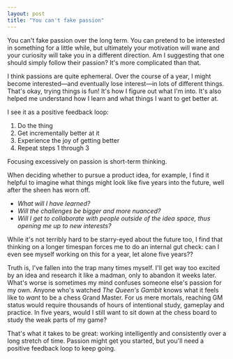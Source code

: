 ```yaml
---
layout: post
title: "You can't fake passion"
---
```


You can't fake passion over the long term. You can pretend to be interested in something for a little while, but ultimately your motivation will wane and your curiosity will take you in a different direction. Am I suggesting that one should simply follow their passion? It's more complicated than that.

I think passions are quite ephemeral. Over the course of a year, I might become interested—and eventually lose interest—in lots of different things. That's okay, trying things is fun! It's how I figure out what I'm into. It's also helped me understand how I learn and what things I want to get better at.

I see it as a positive feedback loop:

1. Do the thing
2. Get incrementally better at it
3. Experience the joy of getting better
4. Repeat steps 1 through 3

Focusing excessively on passion is short-term thinking.

When deciding whether to pursue a product idea, for example, I find it helpful to imagine what things might look like five years into the future, well after the sheen has worn off.

- *What will I have learned?*
- *Will the challenges be bigger and more nuanced?*
- *Will I get to collaborate with people outside of the idea space, thus opening me up to new interests?*

While it's not terribly hard to be starry-eyed about the future too, I find that thinking on a longer timespan forces me to do an internal gut check: can I even see myself working on this for a year, let alone five years??

Truth is, I've fallen into the trap many times myself. I'll get way too excited by an idea and research it like a madman, only to abandon it weeks later. What's worse is sometimes my mind confuses someone else's passion for my own. Anyone who's watched *The Queen's Gambit* knows what it feels like to *want* to be a chess Grand Master. For us mere mortals, reaching GM status would require thousands of hours of intentional study, gameplay and practice. In five years, would I still want to sit down at the chess board to study the weak parts of my game?

That's what it takes to be great: working intelligently and consistently over a long stretch of time. Passion might get you started, but you'll need a positive feedback loop to keep going.
